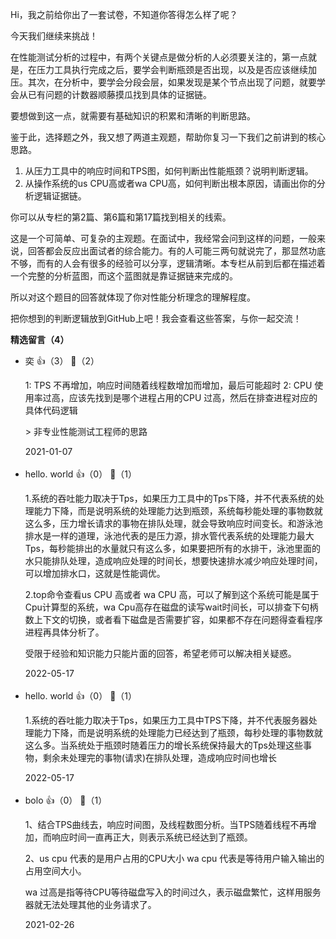 Hi，我之前给你出了一套试卷，不知道你答得怎么样了呢？

今天我们继续来挑战！

在性能测试分析的过程中，有两个关键点是做分析的人必须要关注的，第一点就是，在压力工具执行完成之后，要学会判断瓶颈是否出现，以及是否应该继续加压。其次，在分析中，要学会分段会层，如果发现是某个节点出现了问题，就要学会从已有问题的计数器顺藤摸瓜找到具体的证据链。

要想做到这一点，就需要有基础知识的积累和清晰的判断思路。

鉴于此，选择题之外，我又想了两道主观题，帮助你复习一下我们之前讲到的核心思路。

1. 从压力工具中的响应时间和TPS图，如何判断出性能瓶颈？说明判断逻辑。
2. 从操作系统的us CPU高或者wa CPU高，如何判断出根本原因，请画出你的分析逻辑证据链。

你可以从专栏的第2篇、第6篇和第17篇找到相关的线索。

这是一个可简单、可复杂的主观题。在面试中，我经常会问到这样的问题，一般来说，回答都会反应出面试者的综合能力。有的人可能三两句就说完了，那显然功底不够，而有的人会有很多的经验可以分享，逻辑清晰。本专栏从前到后都在描述着一个完整的分析蓝图，而这个蓝图就是靠证据链来完成的。

所以对这个题目的回答就体现了你对性能分析理念的理解程度。

把你想到的判断逻辑放到GitHub上吧！我会查看这些答案，与你一起交流！
<div><strong>精选留言（4）</strong></div><ul>
<li><span>奕</span> 👍（3） 💬（2）<p>1: TPS 不再增加，响应时间随着线程数增加而增加，最后可能超时
2: CPU 使用率过高，应该先找到是哪个进程占用的CPU 过高，然后在排查进程对应的具体代码逻辑

&gt; 非专业性能测试工程师的思路</p>2021-01-07</li><br/><li><span>hello. world</span> 👍（0） 💬（1）<p>1.系统的吞吐能力取决于Tps，如果压力工具中的Tps下降，并不代表系统的处理能力下降，而是说明系统的处理能力达到瓶颈，系统每秒能处理的事物数就这么多，压力增长请求的事物在排队处理，就会导致响应时间变长。和游泳池排水是一样的道理，泳池代表的是压力源，排水管代表系统的处理能力最大Tps，每秒能排出的水量就只有这么多，如果要把所有的水排干，泳池里面的水只能排队处理，造成响应处理的时间长，想要快速排水减少响应处理时间，可以增加排水口，这就是性能调优。

2.top命令查看us CPU 高或者 wa CPU 高，可以了解到这个系统可能是属于Cpu计算型的系统，wa Cpu高存在磁盘的读写wait时间长，可以排查下句柄数上下文的切换，或者看下磁盘是否需要扩容，如果都不存在问题得查看程序进程再具体分析了。

受限于经验和知识能力只能片面的回答，希望老师可以解决相关疑惑。</p>2022-05-17</li><br/><li><span>hello. world</span> 👍（0） 💬（1）<p>1.系统的吞吐能力取决于Tps，如果压力工具中TPS下降，并不代表服务器处理能力下降，而是说明系统的处理能力已经达到了瓶颈，每秒处理的事物数就这么多。当系统处于瓶颈时随着压力的增长系统保持最大的Tps处理这些事物，剩余未处理完的事物(请求)在排队处理，造成响应时间也增长</p>2022-05-17</li><br/><li><span>bolo</span> 👍（0） 💬（1）<p>1、结合TPS曲线去，响应时间图，及线程数图分析。当TPS随着线程不再增加，而响应时间一直再正大，则表示系统已经达到了瓶颈。

2、us cpu 代表的是用户占用的CPU大小
wa  cpu 代表是等待用户输入输出的占用空间大小。

wa 过高是指等待CPU等待磁盘写入的时间过久，表示磁盘繁忙，这样用服务器就无法处理其他的业务请求了。
</p>2021-02-26</li><br/>
</ul>